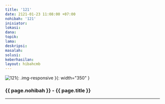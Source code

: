 ```yaml
---
title: '121'
date: 2121-01-23 11:08:00 +07:00
nohibah: '121'
inisiator:
lokasi:
dana:
topik:
lama:
deskripsi:
masalah:
solusi:
keberhasilan:
layout: hibahcmb
---
```


![121](/static/img/hibahcmb/121.png){: .img-responsive }{: width="350" }

### {{ page.nohibah }} - {{ page.title }}

---
